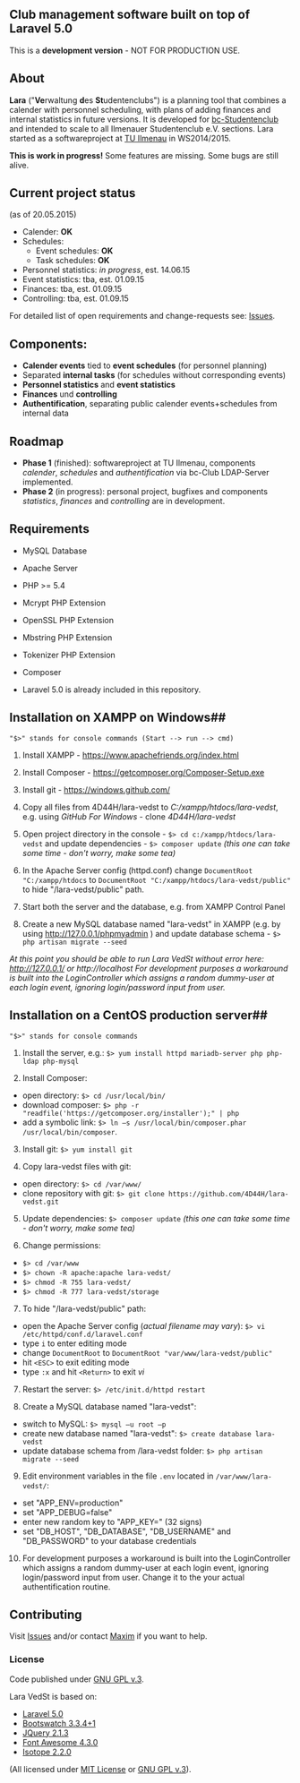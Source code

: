 ## Club management software built on top of Laravel 5.0

This is a **development version** - NOT FOR PRODUCTION USE.


## About
**Lara** ("**Ve**rwaltung **d**es **St**udentenclubs") is a planning tool that combines a calender with personnel scheduling, with plans of adding finances and internal statistics in future versions. It is developed for [bc-Studentenclub](http://www.bc-club.de) and intended to scale to all Ilmenauer Studentenclub e.V. sections. 
Lara started as a softwareproject at [TU Ilmenau](http://tu-ilmenau.de) in WS2014/2015.

**This is work in progress!**
Some features are missing. 
Some bugs are still alive.


## Current project status
(as of 20.05.2015)

- Calender: **OK**
- Schedules:
  - Event schedules: **OK**
  - Task schedules: **OK**
- Personnel statistics: *in progress*, est. 14.06.15
- Event statistics: tba, est. 01.09.15
- Finances: tba, est. 01.09.15
- Controlling: tba, est. 01.09.15

For detailed list of open requirements and change-requests see: [Issues](https://github.com/4D44H/lara-vedst/issues).


## Components: 
- **Calender events** tied to **event schedules** (for personnel planning)
- Separated **internal tasks** (for schedules without corresponding events)
- **Personnel statistics** and **event statistics**
- **Finances** und **controlling**
- **Authentification**, separating public calender events+schedules from internal data


## Roadmap
- **Phase 1** (finished): softwareproject at TU Ilmenau, components *calender*, *schedules* and *authentification* via bc-Club LDAP-Server implemented.
- **Phase 2** (in progress): personal project, bugfixes and components *statistics*, *finances* and *controlling* are in development.


## Requirements
- MySQL Database
- Apache Server
- PHP >= 5.4
 - Mcrypt PHP Extension
 - OpenSSL PHP Extension
 - Mbstring PHP Extension
 - Tokenizer PHP Extension
- Composer

- Laravel 5.0 is already included in this repository.
 

## Installation on XAMPP on Windows##

```"$>" stands for console commands (Start --> run --> cmd)```

1. Install XAMPP - https://www.apachefriends.org/index.html

2. Install Composer - https://getcomposer.org/Composer-Setup.exe

3. Install git - https://windows.github.com/

4. Copy all files from 4D44H/lara-vedst to *C:/xampp/htdocs/lara-vedst*, e.g. using *GitHub For Windows* - clone *4D44H/lara-vedst*

5. Open project directory in the console - ```$> cd c:/xampp/htdocs/lara-vedst``` and update dependencies - ```$> composer update``` 
*(this one can take some time - don't worry, make some tea)*

6. In the Apache Server config (httpd.conf) change ```DocumentRoot "C:/xampp/htdocs``` to ```DocumentRoot "C:/xampp/htdocs/lara-vedst/public"``` to hide "/lara-vedst/public" path.

7. Start both the server and the database, e.g. from XAMPP Control Panel

8. Create a new MySQL database named "lara-vedst" in XAMPP (e.g. by using http://127.0.0.1/phpmyadmin ) and update database schema - ```$> php artisan migrate --seed```

*At this point you should be able to run Lara VedSt without error here: http://127.0.0.1/ or http://localhost*
*For development purposes a workaround is built into the LoginController which assigns a random dummy-user at each login event, ignoring login/password input from user.*


## Installation on a CentOS production server##
```"$>" stands for console commands```

1. Install the server, e.g.: ```$> yum install httpd mariadb-server php php-ldap php-mysql```

2. Install Composer: 
  - open directory: ```$> cd /usr/local/bin/ ```
  - download composer: ```$> php -r "readfile('https://getcomposer.org/installer');" | php``` 
  - add a symbolic link: ```$> ln –s /usr/local/bin/composer.phar /usr/local/bin/composer```.

3. Install git: ```$> yum install git```

4. Copy lara-vedst files with git:
  - open directory: ```$> cd /var/www/```
  - clone repository with git: ```$> git clone https://github.com/4D44H/lara-vedst.git ```

5. Update dependencies: ```$> composer update``` 
*(this one can take some time - don't worry, make some tea)*

6. Change permissions: 
  - ```$> cd /var/www```
  - ```$> chown -R apache:apache lara-vedst/```
  - ```$> chmod -R 755 lara-vedst/```
  - ```$> chmod -R 777 lara-vedst/storage```

7. To hide "/lara-vedst/public" path:
  - open the Apache Server config (*actual filename may vary*): ```$> vi /etc/httpd/conf.d/laravel.conf```
  - type ```i``` to enter editing mode
  - change ```DocumentRoot``` to ```DocumentRoot "var/www/lara-vedst/public"```
  - hit ```<ESC>``` to exit editing mode
  - type ```:x``` and hit ```<Return>``` to exit *vi*

7. Restart the server: ```$> /etc/init.d/httpd restart```

8. Create a MySQL database named "lara-vedst":
  - switch to MySQL: ```$> mysql –u root –p```
  - create new database named "lara-vedst": ```$> create database lara-vedst```
  - update database schema from /lara-vedst folder: ```$> php artisan migrate --seed```

9. Edit environment variables in the file ```.env``` located in ```/var/www/lara-vedst/```:
  - set "APP_ENV=production"
  - set "APP_DEBUG=false" 
  - enter new random key to "APP_KEY=" (32 signs)
  - set "DB_HOST", "DB_DATABASE", "DB_USERNAME" and "DB_PASSWORD" to your database credentials

10. For development purposes a workaround is built into the LoginController which assigns a random dummy-user at each login event, ignoring login/password input from user. Change it to the your actual authentification routine.


## Contributing

Visit [Issues](https://github.com/4D44H/lara-vedst/issues) and/or contact [Maxim](https://github.com/4D44H) if you want to help.


### License
Code published under [GNU GPL v.3](https://github.com/4D44H/lara-vedst/blob/master/LICENSE).

Lara VedSt is based on: 
- [Laravel 5.0](http://laravel.com)
- [Bootswatch 3.3.4+1](http://bootswatch.com)
- [JQuery 2.1.3](http://jquery.com)
- [Font Awesome 4.3.0](http://fortawesome.github.io/Font-Awesome) 
- [Isotope 2.2.0](http://isotope.metafizzy.co/)

(All licensed under [MIT License](http://opensource.org/licenses/MIT) or [GNU GPL v.3](https://github.com/4D44H/lara-vedst/blob/master/LICENSE)).
